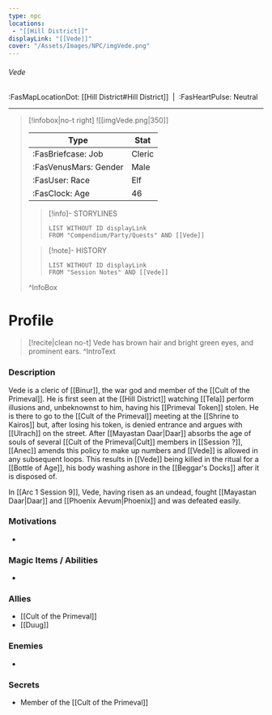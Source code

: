 ```yaml
---
type: npc
locations:
 - "[[Hill District]]"
displayLink: "[[Vede]]"
cover: "/Assets/Images/NPC/imgVede.png"
---
```

###### Vede
<span class="sub2">:FasMapLocationDot: [[Hill District#Hill District]]&nbsp;&nbsp;|&nbsp;&nbsp;:FasHeartPulse: Neutral </span>
___

> [!infobox|no-t right]
> ![[imgVede.png|350]]
>
> | Type | Stat |
> | ---- | ---- |
> | :FasBriefcase: Job |  Cleric |
> | :FasVenusMars: Gender | Male |
> | :FasUser: Race | Elf |
> | :FasClock: Age | 46 |
>
>> [!info]- STORYLINES
>>```dataview
>>LIST WITHOUT ID displayLink
>>FROM "Compendium/Party/Quests" AND [[Vede]]
>
>>[!note]- HISTORY
>>```dataview
>>LIST WITHOUT ID displayLink
>>FROM "Session Notes" AND [[Vede]]
>
>^InfoBox

# Profile

> [!recite|clean no-t]
>	Vede has brown hair and bright green eyes, and prominent ears.
>^IntroText

### Description
Vede is a cleric of [[Binur]], the war god and member of the [[Cult of the Primeval]]. He is first seen at the [[Hill District]] watching [[Tela]] perform illusions and, unbeknownst to him, having his [[Primeval Token]] stolen. He is there to go to the [[Cult of the Primeval]] meeting at the [[Shrine to Kairos]] but, after losing his token, is denied entrance and argues with [[Ulrach]] on the street. After [[Mayastan Daar|Daar]] absorbs the age of souls of several [[Cult of the Primeval|Cult]] members in [[Session ?]], [[Anec]] amends this policy to make up numbers and [[Vede]] is allowed in any subsequent loops. This results in [[Vede]] being killed in the ritual for a [[Bottle of Age]], his body washing ashore in the [[Beggar's Docks]] after it is disposed of.

In [[Arc 1 Session 9]], Vede, having risen as an undead, fought [[Mayastan Daar|Daar]] and [[Phoenix Aevum|Phoenix]] and was defeated easily.

### Motivations
- 

### Magic Items / Abilities
- 

### Allies
- [[Cult of the Primeval]]
- [[Duug]]

### Enemies
- 

### Secrets
- Member of the [[Cult of the Primeval]]
